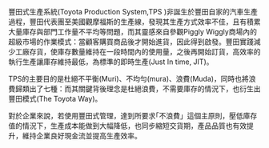 豐田式生產系統(Toyota Production System,TPS )非誕生於豐田自家的汽車生產過程，豐田代表團至美國觀摩福斯的生產線，發現其生產方式效率不佳，且有積累大量庫存與部門工作量不平均等問題，而其靈感來自參觀Piggly Wiggly商場內的超級市場的作業模式：當顧客購買商品後才開始進貨，因此得到啟發。豐田實踐減少工廠存貨，使庫存數量維持在一段時間內的使用量，之後再開始訂貨，高效率的執行生產讓庫存維持最低，為標準的即時生產(Just In time, JIT)。

TPS的主要目的是杜絕不平衡(Muri)、不均勻(mura)、浪費(Muda)，同時也將浪費歸類出了七種：而其關鍵背後理念是杜絕浪費，不需要庫存的情況下，也衍生出豐田模式(The Toyota Way)。

對於企業來說，若使用豐田式管理，達到所要求｢不浪費」這個主原則，壓低庫存值的情況下，生產成本能做到大幅降低，也同步縮短交貨期，產品品質也有效提升，維持企業良好現金流並提高生產效率。